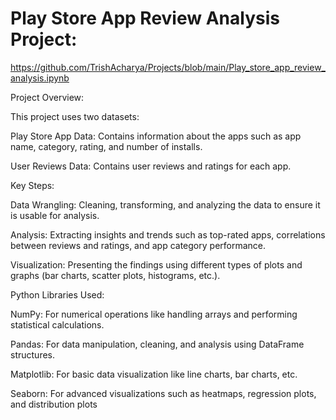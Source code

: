 # Play Store App Review Analysis Project: 

https://github.com/TrishAcharya/Projects/blob/main/Play_store_app_review_analysis.ipynb

Project Overview:

This project uses two datasets:

Play Store App Data: Contains information about the apps such as app name, category, rating, and number of installs.

User Reviews Data: Contains user reviews and ratings for each app.

Key Steps:

Data Wrangling: Cleaning, transforming, and analyzing the data to ensure it is usable for analysis.

Analysis: Extracting insights and trends such as top-rated apps, correlations between reviews and ratings, and app category performance.

Visualization: Presenting the findings using different types of plots and graphs (bar charts, scatter plots, histograms, etc.).

Python Libraries Used:

NumPy: For numerical operations like handling arrays and performing statistical calculations.

Pandas: For data manipulation, cleaning, and analysis using DataFrame structures.

Matplotlib: For basic data visualization like line charts, bar charts, etc.

Seaborn: For advanced visualizations such as heatmaps, regression plots, and distribution plots
